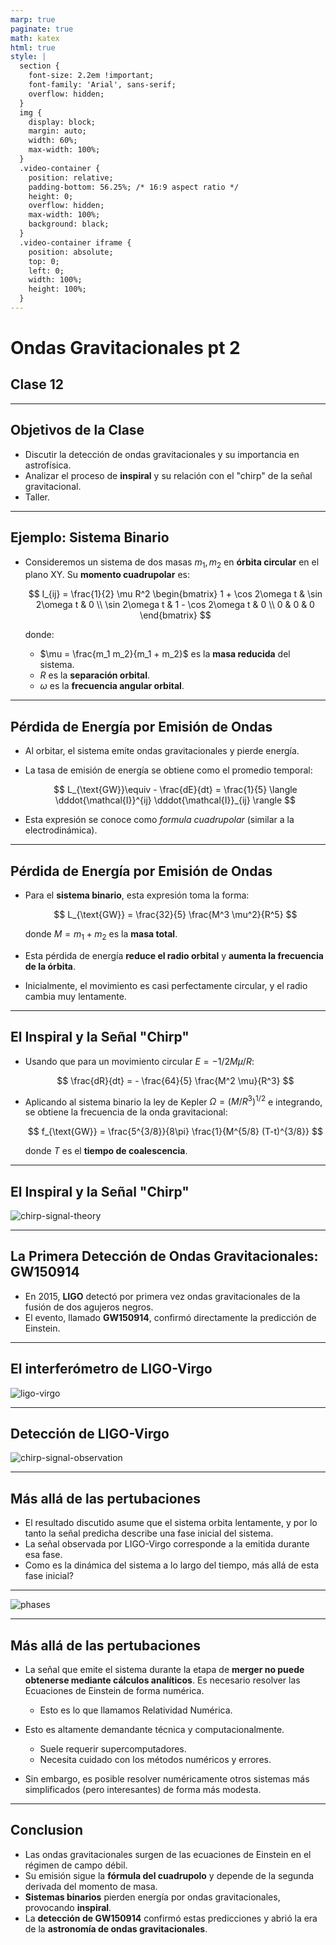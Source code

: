 ```yaml
---
marp: true
paginate: true
math: katex
html: true
style: |
  section {
    font-size: 2.2em !important;
    font-family: 'Arial', sans-serif;
    overflow: hidden;
  }
  img {
    display: block;
    margin: auto;
    width: 60%;
    max-width: 100%;
  }
  .video-container {
    position: relative;
    padding-bottom: 56.25%; /* 16:9 aspect ratio */
    height: 0;
    overflow: hidden;
    max-width: 100%;
    background: black;
  }
  .video-container iframe {
    position: absolute;
    top: 0;
    left: 0;
    width: 100%;
    height: 100%;
  }
---
```


# **Ondas Gravitacionales pt 2**
## Clase 12

---

## **Objetivos de la Clase**
- Discutir la detección de ondas gravitacionales y su importancia en astrofísica.
- Analizar el proceso de **inspiral** y su relación con el "chirp" de la señal gravitacional.
- Taller.

---

## **Ejemplo: Sistema Binario**
- Consideremos un sistema de dos masas $m_1, m_2$ en **órbita circular** en el plano XY. Su **momento cuadrupolar** es:

  $$
  I_{ij} = \frac{1}{2} \mu R^2
  \begin{bmatrix}
  1 + \cos 2\omega t & \sin 2\omega t & 0 \\
  \sin 2\omega t & 1 - \cos 2\omega t & 0 \\
  0 & 0 & 0
  \end{bmatrix}
  $$

  donde:
  - $\mu = \frac{m_1 m_2}{m_1 + m_2}$ es la **masa reducida** del sistema.
  - $R$ es la **separación orbital**.
  - $\omega$ es la **frecuencia angular orbital**.

---

## **Pérdida de Energía por Emisión de Ondas**

- Al orbitar, el sistema emite ondas gravitacionales y pierde energía.
- La tasa de emisión de energía se obtiene como el promedio temporal:

    $$
  L_{\text{GW}}\equiv - \frac{dE}{dt} = \frac{1}{5} \langle \dddot{\mathcal{I}}^{ij} \dddot{\mathcal{I}}_{ij} \rangle
  $$

- Esta expresión se conoce como *formula cuadrupolar* (similar a la electrodinámica).

---

## **Pérdida de Energía por Emisión de Ondas**

- Para el **sistema binario**, esta expresión toma la forma:

  $$
  L_{\text{GW}} = \frac{32}{5} \frac{M^3 \mu^2}{R^5}
  $$

  donde $M = m_1 + m_2$ es la **masa total**.

- Esta pérdida de energía **reduce el radio orbital** y **aumenta la frecuencia de la órbita**.
- Inicialmente, el movimiento es casi perfectamente circular, y el radio cambia muy lentamente.

---

## **El Inspiral y la Señal "Chirp"**
- Usando que para un movimiento circular $E=-1/2 M\mu/R$:

  $$
  \frac{dR}{dt} = - \frac{64}{5} \frac{M^2 \mu}{R^3}
  $$

- Aplicando al sistema binario la ley de Kepler $\Omega=(M/R^3)^{1/2}$ e integrando, se obtiene la frecuencia de la onda gravitacional:

  $$
  f_{\text{GW}} = \frac{5^{3/8}}{8\pi} \frac{1}{M^{5/8} (T-t)^{3/8}}
  $$

  donde $T$ es el **tiempo de coalescencia**.

---

## **El Inspiral y la Señal "Chirp"**

![chirp-signal-theory](images/chirp-signal-theory.png)

---

## **La Primera Detección de Ondas Gravitacionales: GW150914**
- En 2015, **LIGO** detectó por primera vez ondas gravitacionales de la fusión de dos agujeros negros.
- El evento, llamado **GW150914**, confirmó directamente la predicción de Einstein.

---

## **El interferómetro de LIGO-Virgo**

![ligo-virgo](images/ligo-virgo-interferometer.jpg)

---

## **Detección de LIGO-Virgo**

![chirp-signal-observation](images/chirp-signal-observed.png)

---

## **Más allá de las pertubaciones**

- El resultado discutido asume que el sistema orbita lentamente, y por lo tanto
  la señal predicha describe una fase inicial del sistema.
- La señal observada por LIGO-Virgo corresponde a la emitida durante esa fase.
- Como es la dinámica del sistema a lo largo del tiempo, más allá de esta fase inicial?

---

![phases](images/coalescence-phases.png)

---

## **Más allá de las pertubaciones**

- La señal que emite el sistema durante la etapa de **merger no puede obtenerse mediante cálculos analíticos**. Es necesario resolver las Ecuaciones de Einstein de forma numérica.
  - Esto es lo que llamamos Relatividad Numérica.
- Esto es altamente demandante técnica y computacionalmente.
  - Suele requerir supercomputadores.
  - Necesita cuidado con los métodos numéricos y errores.

- Sin embargo, es posible resolver numéricamente otros sistemas más simplificados (pero interesantes) de forma más modesta.

---

## **Conclusion**
- Las ondas gravitacionales surgen de las ecuaciones de Einstein en el régimen de campo débil.
- Su emisión sigue la **fórmula del cuadrupolo** y depende de la segunda derivada del momento de masa.
- **Sistemas binarios** pierden energía por ondas gravitacionales, provocando **inspiral**.
- La **detección de GW150914** confirmó estas predicciones y abrió la era de la **astronomía de ondas gravitacionales**.

